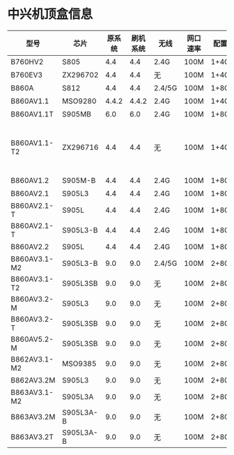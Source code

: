 <!DOCTYPE html>
<html lang="en">
<body>
    <h1>中兴机顶盒信息</h1>
    <table>
        <thead>
            <tr>
                <th>型号</th>
                <th>芯片</th>
                <th>原系统</th>
                <th>刷机系统</th>
                <th>无线</th>
                <th>网口速率</th>
                <th>配置</th>
                <th>备注</th>
            </tr>
        </thead>
        <tbody>
            <tr>
                <td>B760HV2</td>
                <td>S805</td>
                <td>4.4</td>
                <td>4.4</td>
                <td>2.4G</td>
                <td>100M</td>
                <td>1+4G</td>
                <td>备注</td>
            </tr>
            <tr>
                <td>B760EV3</td>
                <td>ZX296702</td>
                <td>4.4</td>
                <td>4.4</td>
                <td>无</td>
                <td>100M</td>
                <td>1+4G</td>
                <td>备注</td>
            </tr>
            <tr>
                <td>B860A</td>
                <td>S812</td>
                <td>4.4</td>
                <td>4.4</td>
                <td>2.4/5G</td>
                <td>100M</td>
                <td>1+8G</td>
                <td>备注</td>
            </tr>
            <tr>
                <td>B860AV1.1</td>
                <td>MSO9280</td>
                <td>4.4.2</td>
                <td>4.4.2</td>
                <td>2.4G</td>
                <td>100M</td>
                <td>1+4G</td>
                <td>备注</td>
            </tr>
            <tr>
                <td>B860AV1.1T</td>
                <td>S905MB</td>
                <td>6.0</td>
                <td>6.0</td>
                <td>2.4G</td>
                <td>100M</td>
                <td>1+8G</td>
                <td>备注</td>
            </tr>
            <tr>
                <td>B860AV1.1-T2</td>
                <td>ZX296716</td>
                <td>4.4</td>
                <td>4.4</td>
                <td>无</td>
                <td>100M</td>
                <td>1+4G</td>
                <td>部分版本支持WiFi功能</td>
            </tr>
            <tr>
                <td>B860AV1.2</td>
                <td>S905M-B</td>
                <td>4.4</td>
                <td>4.4</td>
                <td>2.4G</td>
                <td>100M</td>
                <td>1+8G</td>
                <td>备注</td>
            </tr>
            <tr>
                <td>B860AV2.1</td>
                <td>S905L3</td>
                <td>4.4</td>
                <td>4.4</td>
                <td>2.4G</td>
                <td>100M</td>
                <td>1+8G</td>
                <td>备注</td>
            </tr>
            <tr>
                <td>B860AV2.1-T</td>
                <td>S905L</td>
                <td>4.4</td>
                <td>4.4</td>
                <td>2.4G</td>
                <td>100M</td>
                <td>1+8G</td>
                <td>备注</td>
            </tr>
            <tr>
                <td>B860AV2.1-T</td>
                <td>S905L3-B</td>
                <td>4.4</td>
                <td>4.4</td>
                <td>2.4G</td>
                <td>100M</td>
                <td>1+8G</td>
                <td>备注</td>
            </tr>
            <tr>
                <td>B860AV2.2</td>
                <td>S905L</td>
                <td>4.4</td>
                <td>4.4</td>
                <td>2.4G</td>
                <td>100M</td>
                <td>1+8G</td>
                <td>备注</td>
            </tr>
            <tr>
                <td>B860AV3.1-M2</td>
                <td>S905L3-B</td>
                <td>9.0</td>
                <td>9.0</td>
                <td>2.4/5G</td>
                <td>100M</td>
                <td>2+8G</td>
                <td>备注</td>
            </tr>
            <tr>
                <td>B860AV3.1-T2</td>
                <td>S905L3SB</td>
                <td>9.0</td>
                <td>9.0</td>
                <td>无</td>
                <td>100M</td>
                <td>2+8G</td>
                <td>备注</td>
            </tr>
            <tr>
                <td>B860AV3.2-M</td>
                <td>S905L3</td>
                <td>9.0</td>
                <td>9.0</td>
                <td>无</td>
                <td>100M</td>
                <td>2+8G</td>
                <td>备注</td>
            </tr>
            <tr>
                <td>B860AV3.2-T</td>
                <td>S905L3SB</td>
                <td>9.0</td>
                <td>9.0</td>
                <td>无</td>
                <td>100M</td>
                <td>2+8G</td>
                <td>备注</td>
            </tr>
            <tr>
                <td>B860AV5.2-M</td>
                <td>S905L3SB</td>
                <td>9.0</td>
                <td>9.0</td>
                <td>无</td>
                <td>100M</td>
                <td>2+8G</td>
                <td>备注</td>
            </tr>
            <tr>
                <td>B862AV3.1-M2</td>
                <td>MSO9385</td>
                <td>9.0</td>
                <td>9.0</td>
                <td>无</td>
                <td>100M</td>
                <td>2+8G</td>
                <td>备注</td>
            </tr>
            <tr>
                <td>B862AV3.2M</td>
                <td>S905L3</td>
                <td>9.0</td>
                <td>9.0</td>
                <td>无</td>
                <td>100M</td>
                <td>2+8G</td>
                <td>备注</td>
            </tr>
            <tr>
                <td>B863AV3.1-M2</td>
                <td>S905L3A</td>
                <td>9.0</td>
                <td>9.0</td>
                <td>无</td>
                <td>100M</td>
                <td>2+8G</td>
                <td>备注</td>
            </tr>
            <tr>
                <td>B863AV3.2M</td>
                <td>S905L3A-B</td>
                <td>9.0</td>
                <td>9.0</td>
                <td>无</td>
                <td>100M</td>
                <td>2+8G</td>
                <td>备注</td>
            </tr>
            <tr>
                <td>B863AV3.2T</td>
                <td>S905L3A-B</td>
                <td>9.0</td>
                <td>9.0</td>
                <td>无</td>
                <td>100M</td>
                <td>2+8G</td>
                <td>备注</td>
            </tr>
         </tbody>
    </table>
</body>
</html>
